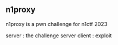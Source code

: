 
## n1proxy

n1proxy is a pwn challenge for n1ctf 2023

server : the challenge server
client : exploit